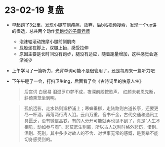 # 23-02-19 复盘
- 早起跑了3公里，发现小腿前侧疼痛，放弃，后b站视频搜索，发现一个up讲的很透，总共两个动作[爱跑步的子章老师](https://www.bilibili.com/video/BV1qy4y1U7oo/?share_source=copy_web&vd_source=7ca65b7c90a9963fb3674488c2e8f225)
  - 泡沫轴滚动按摩小腿前侧肌肉
  - 屁股坐在脚上，双腿上抬，感受拉伸
  - 原因主要是长时间没有跑步，腿没有适应，随着跑量增加，这种感觉会逐渐减少
- 上午学习了一篇听力，光背单词可能不是很管用了，还是每周来一篇听力吧
- 下午午睡了一会，打扫卫生ing，后面看了会《古诗词里的快意人生》
  > 后宫词 白居易
  >  泪湿罗巾梦不成，夜深前殿按歌声。
  >  红颜未老恩先断，斜倚熏笼坐到明。

  > 孤帆远影，走水路则灞桥浦上；寒蝉垂柳，走陆路则古道长亭，还要更尽一杯酒，再落两行离人泪。云山万重，音书千金，古代交通和通讯工具匮乏，没有微信高铁，有的人分开可能就再也见不到了，真是“人生不相见，动如参与商”。悲莫悲生别离，所以古人送别时格外悲伤，惜别、泪别、死别，其中多少对故人的不舍、对世事无常的感慨，是我辈不能切身感受到的。
